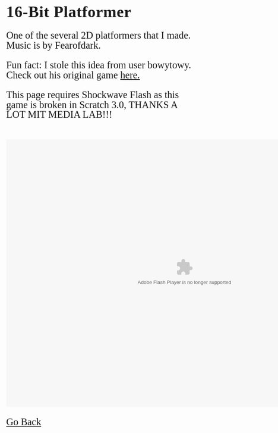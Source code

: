 <html>
<style>
		h3 {
			font-family: AppleKid;
			line-height: 1;
			letter-spacing: 0.8px;
		}
		h2 {
			font-family: AppleKid;
			line-height: 1;
			letter-spacing: 0.8px;
		}
		h1 {
			font-family: AppleKid;
			line-height: 1;
			letter-spacing: 0.8px;
		}
		@font-face {
			font-family: AppleKid;
			src: url('../../images/Apple-Kid.woff2') format('woff2'),
				url('../../images/Apple-Kid.woff') format('woff');
			font-weight: normal;
			font-style: normal;
		}
        p.small {
            line-height: 1;
        }
		.mainContent {
			font-family: AppleKid;
			font-size: 20pt;
			line-height: 1;
		}
</style>
<body>
<div class="mainContent">
<h1 style="font-size:32pt">16-Bit Platformer</h1>
<p>One of the several 2D platformers that I made. Music is by Fearofdark.</p>
<p>Fun fact: I stole this idea from user bowytowy. Check out his original game <a href="https://scratch.mit.edu/projects/70667958/">here.</a></p>
<p>This page requires Shockwave Flash as this game is broken in Scratch 3.0, THANKS A LOT MIT MEDIA LAB!!!</p><br />
<object classid="clsid:D27CDB6E-AE6D-11cf-96B8-444553540000"
codebase="http://download.macromedia.com/pub/shockwave/cabs/flash/swflash.cab#version=6,0,29,0"
width="970" height="720">
<param name="movie" value="16BitPlatformer.swf">
<param name="quality" value="high">
<embed src="16BitPlatformer.swf" quality="high"
pluginspage="http://www.macromedia.com/go/getflashplayer"
type="application/x-shockwave-flash" width="960" height="720">
</object>
<br />
<br />
<a href="https://sterophonick.github.io/Archive/OtherScratch">Go Back</a><br />
</div>
</body>
</html>